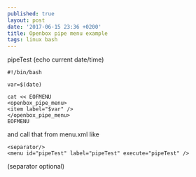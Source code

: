 ```yaml
---
published: true
layout: post
date: '2017-06-15 23:36 +0200'
title: Openbox pipe menu example
tags: linux bash
---
```

pipeTest (echo current date/time)

    #!/bin/bash

    var=$(date)

    cat << EOFMENU
    <openbox_pipe_menu>
    <item label="$var" />
    </openbox_pipe_menu>
    EOFMENU
    
and call that from menu.xml like

    <separator/>
    <menu id="pipeTest" label="pipeTest" execute="pipeTest" />
    
(separator optional)



